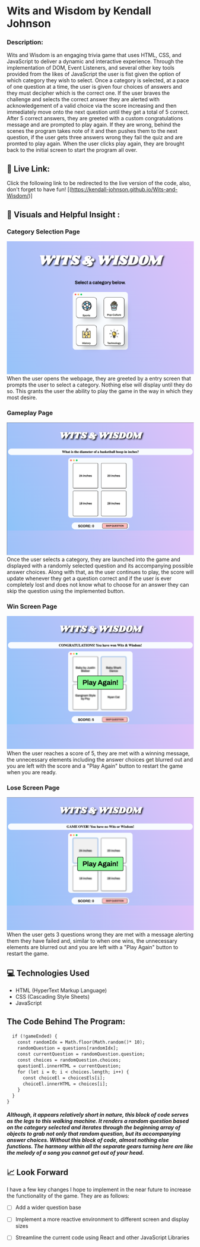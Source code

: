 # Wits and Wisdom by Kendall Johnson
### Description:
Wits and Wisdom is an engaging trivia game that uses HTML, CSS, and JavaScript to deliver a dynamic and interactive experience. Through the implementation of DOM, Event Listeners, and several other key tools provided from the likes of JavaScript the user is fist given the option of which category they wish to select. Once a category is selected, at a pace of one question at a time, the user is given four choices of answers and they must decipher which is the correct one. If the user braves the challenge and selects the correct answer they are alerted with acknowledgement of a valid choice via the score increasing and then immediately move onto the next question until they get a total of 5 correct. After 5 correct answers, they are greeted with a custom congratulations message and are prompted to play again. If they are wrong, behind the scenes the program takes note of it and then pushes them to the next question, if the user gets three answers wrong they fail the quiz and are promted to play again. When the user clicks play again, they are brought back to the initial screen to start the program all over.

## :link: Live Link: 
Click the following link to be redirected to the live version of the code, also, don't forget to have fun! [(https://kendall-johnson.github.io/Wits-and-Wisdom/)]

## :camera_flash: Visuals and Helpful Insight :
### Category Selection Page
![main page](/screenshots/startingScreen.png)
When the user opens the webpage, they are greeted by a entry screen that prompts the user to select a category. Nothing else will display until they do so. This grants the user the ability to play the game in the way in which they most desire.
### Gameplay Page
![when you play the game](/screenshots/gameplay.png)
Once the user selects a category, they are launched into the game and displayed with a randomly selected question and its accompanying possible answer choices. Along with that, as the user continues to play, the score will update whenever they get a question correct and if the user is ever completely lost and does not know what to choose for an answer they can skip the question using the implemented button.
### Win Screen Page
![when you win the game](/screenshots/winScreen.png)
When the user reaches a score of 5, they are met with a winning message, the unnecessary elements including the answer choices get blurred out and you are left with the score and a "Play Again" button to restart the game when you are ready.
### Lose Screen Page
![when you lose the game](/screenshots/loseScreen.png)
When the user gets 3 questions wrong they are met with a message alerting them they have failed and, similar to when one wins, the unnecessary elements are blurred out and you are left with a "Play Again" button to restart the game.


## :computer: Technologies Used
- HTML (HyperText Markup Language)
- CSS (Cascading Style Sheets)
- JavaScript

## The Code Behind The Program:
``` function nextQuestion() {
  if (!gameEnded) {
    const randomIdx = Math.floor(Math.random()* 10);
    randomQuestion = questions[randomIdx];
    const currentQuestion = randomQuestion.question;
    const choices = randomQuestion.choices;
    questionEl.innerHTML = currentQuestion;
    for (let i = 0; i < choices.length; i++) { 
      const choiceEl = choicesEls[i];
      choiceEl.innerHTML = choices[i];
    }
  }  
}
```
##### Although, it appears relatively short in nature, this block of code serves as the legs to this walking machine. It renders a random question based on the category selected and iterates through the beginning array of objects to grab not only that random question, but its accompanying answer choices. Without this block of code, almost nothing else functions. The harmony within all the separate gears turning here are like the melody of a song you cannot get out of your head. 

## :chart_with_upwards_trend: Look Forward
I have a few key changes I hope to implement in the near future to increase the functionality of the game. They are as follows: 
- [ ] Add a wider question base
- [ ] Implement a more reactive environment to different screen and display sizes
- [ ] Streamline the current code using React and other JavaScript Libraries

